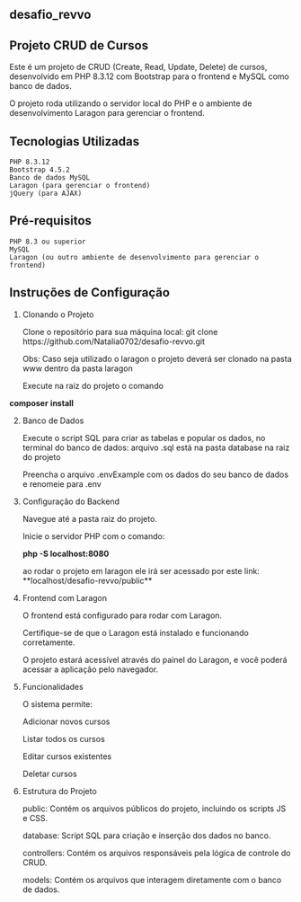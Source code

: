 ## desafio_revvo
## Projeto CRUD de Cursos

  <p>Este é um projeto de CRUD (Create, Read, Update, Delete) de cursos, desenvolvido em PHP 8.3.12 com Bootstrap para o frontend e MySQL como banco de dados.</p> 
  <p>O projeto roda utilizando o servidor local do PHP e o ambiente de desenvolvimento Laragon para gerenciar o frontend.</p>  

## Tecnologias Utilizadas
    PHP 8.3.12
    Bootstrap 4.5.2
    Banco de dados MySQL
    Laragon (para gerenciar o frontend)
    jQuery (para AJAX)


## Pré-requisitos
    PHP 8.3 ou superior
    MySQL
    Laragon (ou outro ambiente de desenvolvimento para gerenciar o frontend)

## Instruções de Configuração

1. Clonando o Projeto
   <p> Clone o repositório para sua máquina local: git clone https://github.com/Natalia0702/desafio-revvo.git </p> 
   <p> Obs: Caso seja utilizado o laragon o projeto deverá ser clonado na pasta www dentro da pasta laragon </p>  
   <p>  Execute na raiz do projeto o comando  </p>  
  
  **composer** **install**

2. Banco de Dados
     <p> Execute o script SQL para criar as tabelas e popular os dados, no terminal do banco de dados: arquivo .sql está na pasta database na raiz do projeto</p>
   
    <p> Preencha o arquivo .envExample com os dados do seu banco de dados e renomeie para .env</p>

4. Configuração do Backend
   <p> Navegue até a pasta raiz do projeto.</p>  
   <p> Inicie o servidor PHP com o comando:</p>

    **php -S localhost:8080**

    <p>ao rodar o projeto em laragon ele irá ser acessado por este link: **localhost/desafio-revvo/public**

5. Frontend com Laragon
    <p> O frontend está configurado para rodar com Laragon.</p>   
    <p>Certifique-se de que o Laragon está instalado e funcionando corretamente.</p>   
    <p>O projeto estará acessível através do painel do Laragon, e você poderá acessar a aplicação pelo navegador.</p> 

6. Funcionalidades
    <p>O sistema permite:

    <p>Adicionar novos cursos</p>  
    <p>Listar todos os cursos</p> 
    <p>Editar cursos existentes</p> 
    <p>Deletar cursos</p> 

7. Estrutura do Projeto
    <p>public: Contém os arquivos públicos do projeto, incluindo os scripts JS e CSS.</p>
    <p>database: Script SQL para criação e inserção dos dados no banco.</p>
    <p>controllers: Contém os arquivos responsáveis pela lógica de controle do CRUD.</p>
    <p>models: Contém os arquivos que interagem diretamente com o banco de dados.</p>





